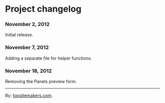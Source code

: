# Project changelog

### November 2, 2012

Initial release.

### November 7, 2012

Adding a separate file for helper functions.

### November 18, 2012

Removing the Panels preview form.

<hr>

By: [topsitemakers.com](http://www.topsitemakers.com).
